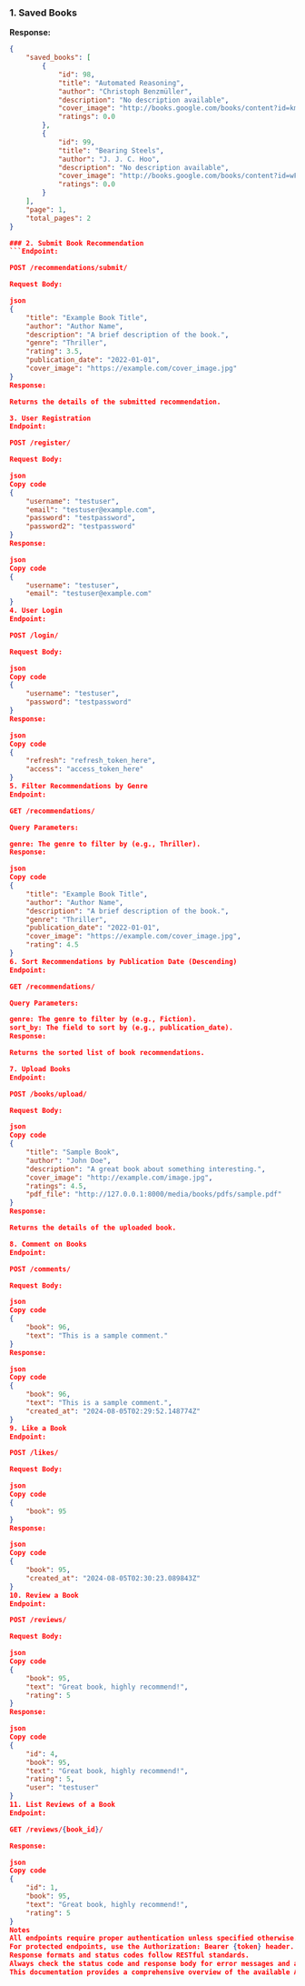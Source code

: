 ### 1. Saved Books

**Response:**

```json
{
    "saved_books": [
        {
            "id": 98,
            "title": "Automated Reasoning",
            "author": "Christoph Benzmüller",
            "description": "No description available",
            "cover_image": "http://books.google.com/books/content?id=kmUREQAAQBAJ&printsec=frontcover&img=1&zoom=1&edge=curl&source=gbs_api",
            "ratings": 0.0
        },
        {
            "id": 99,
            "title": "Bearing Steels",
            "author": "J. J. C. Hoo",
            "description": "No description available",
            "cover_image": "http://books.google.com/books/content?id=wFC0IDYm-EcC&printsec=frontcover&img=1&zoom=1&edge=curl&source=gbs_api",
            "ratings": 0.0
        }
    ],
    "page": 1,
    "total_pages": 2
}

### 2. Submit Book Recommendation
```Endpoint:

POST /recommendations/submit/

Request Body:

json
{
    "title": "Example Book Title",
    "author": "Author Name",
    "description": "A brief description of the book.",
    "genre": "Thriller",
    "rating": 3.5,
    "publication_date": "2022-01-01",
    "cover_image": "https://example.com/cover_image.jpg"
}
Response:

Returns the details of the submitted recommendation.

3. User Registration
Endpoint:

POST /register/

Request Body:

json
Copy code
{
    "username": "testuser",
    "email": "testuser@example.com",
    "password": "testpassword",
    "password2": "testpassword"
}
Response:

json
Copy code
{
    "username": "testuser",
    "email": "testuser@example.com"
}
4. User Login
Endpoint:

POST /login/

Request Body:

json
Copy code
{
    "username": "testuser",
    "password": "testpassword"
}
Response:

json
Copy code
{
    "refresh": "refresh_token_here",
    "access": "access_token_here"
}
5. Filter Recommendations by Genre
Endpoint:

GET /recommendations/

Query Parameters:

genre: The genre to filter by (e.g., Thriller).
Response:

json
Copy code
{
    "title": "Example Book Title",
    "author": "Author Name",
    "description": "A brief description of the book.",
    "genre": "Thriller",
    "publication_date": "2022-01-01",
    "cover_image": "https://example.com/cover_image.jpg",
    "rating": 4.5
}
6. Sort Recommendations by Publication Date (Descending)
Endpoint:

GET /recommendations/

Query Parameters:

genre: The genre to filter by (e.g., Fiction).
sort_by: The field to sort by (e.g., publication_date).
Response:

Returns the sorted list of book recommendations.

7. Upload Books
Endpoint:

POST /books/upload/

Request Body:

json
Copy code
{
    "title": "Sample Book",
    "author": "John Doe",
    "description": "A great book about something interesting.",
    "cover_image": "http://example.com/image.jpg",
    "ratings": 4.5,
    "pdf_file": "http://127.0.0.1:8000/media/books/pdfs/sample.pdf"
}
Response:

Returns the details of the uploaded book.

8. Comment on Books
Endpoint:

POST /comments/

Request Body:

json
Copy code
{
    "book": 96,
    "text": "This is a sample comment."
}
Response:

json
Copy code
{
    "book": 96,
    "text": "This is a sample comment.",
    "created_at": "2024-08-05T02:29:52.148774Z"
}
9. Like a Book
Endpoint:

POST /likes/

Request Body:

json
Copy code
{
    "book": 95
}
Response:

json
Copy code
{
    "book": 95,
    "created_at": "2024-08-05T02:30:23.089843Z"
}
10. Review a Book
Endpoint:

POST /reviews/

Request Body:

json
Copy code
{
    "book": 95,
    "text": "Great book, highly recommend!",
    "rating": 5
}
Response:

json
Copy code
{
    "id": 4,
    "book": 95,
    "text": "Great book, highly recommend!",
    "rating": 5,
    "user": "testuser"
}
11. List Reviews of a Book
Endpoint:

GET /reviews/{book_id}/

Response:

json
Copy code
{
    "id": 1,
    "book": 95,
    "text": "Great book, highly recommend!",
    "rating": 5
}
Notes
All endpoints require proper authentication unless specified otherwise.
For protected endpoints, use the Authorization: Bearer {token} header.
Response formats and status codes follow RESTful standards.
Always check the status code and response body for error messages and additional details.
This documentation provides a comprehensive overview of the available APIs, making it easier for developers to understand and integrate the Book Management System into their applications. For further customization and enhancement, developers can refer to the underlying Django views, serializers, and models as required.

